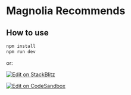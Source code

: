 # Magnolia Recommends

## How to use

```sh
npm install
npm run dev
```

or:

<!-- #default-branch-switch -->

[![Edit on StackBlitz](https://developer.stackblitz.com/img/open_in_stackblitz.svg)](https://stackblitz.com/github/RobSis/recommend-app)

[![Edit on CodeSandbox](https://codesandbox.io/static/img/play-codesandbox.svg)](https://codesandbox.io/s/github/RobSis/recommend-app)
